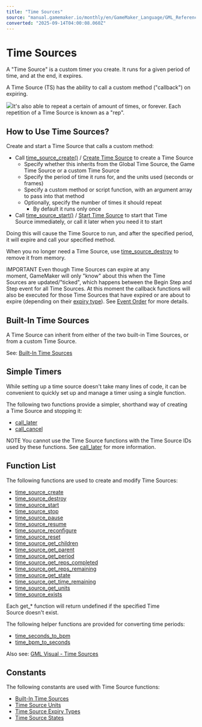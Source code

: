 ```yaml
---
title: "Time Sources"
source: "manual.gamemaker.io/monthly/en/GameMaker_Language/GML_Reference/Time_Sources/Time_Sources.htm"
converted: "2025-09-14T04:00:08.060Z"
---
```


# Time Sources

A "Time Source" is a custom timer you create. It runs for a given period of time, and at the end, it expires.

A Time Source (TS) has the ability to call a custom method ("callback") on expiring.

![](../../../assets/Images/Scripting_Reference/GML/Reference/Time_Sources/time_sources_flow.png)It's also able to repeat a certain of amount of times, or forever. Each repetition of a Time Source is known as a "rep".

## How to Use Time Sources?

Create and start a Time Source that calls a custom method:

-   Call [time\_source\_create()](time_source_create.md) / [Create Time Source](../../../Drag_And_Drop/Drag_And_Drop_Reference/Time_Sources/Create_Time_Source.md) to create a Time Source
    -   Specify whether this inherits from the Global Time Source, the Game Time Source or a custom Time Source
    -   Specify the period of time it runs for, and the units used (seconds or frames)
    -   Specify a custom method or script function, with an argument array to pass into that method
    -   Optionally, specify the number of times it should repeat
        -   By default it runs only once
-   Call [time\_source\_start()](time_source_start.md) / [Start Time Source](../../../Drag_And_Drop/Drag_And_Drop_Reference/Time_Sources/Start_Time_Source.md) to start that Time Source immediately, or call it later when you need it to start

Doing this will cause the Time Source to run, and after the specified period, it will expire and call your specified method.

When you no longer need a Time Source, use [time\_source\_destroy](time_source_destroy.md) to remove it from memory.

IMPORTANT Even though Time Sources can expire at any moment, GameMaker will only "know" about this when the Time Sources are updated/"ticked", which happens between the Begin Step and Step event for all Time Sources. At this moment the callback functions will also be executed for those Time Sources that have expired or are about to expire (depending on their [expiry type](Time_Source_Expiry_Types.md)). See [Event Order](../../../The_Asset_Editors/Object_Properties/Event_Order.md) for more details.

## Built-In Time Sources

A Time Source can inherit from either of the two built-in Time Sources, or from a custom Time Source.

See: [Built-In Time Sources](Built_In_Time_Sources.md)

## Simple Timers

While setting up a time source doesn't take many lines of code, it can be convenient to quickly set up and manage a timer using a single function.

The following two functions provide a simpler, shorthand way of creating a Time Source and stopping it:

-   [call\_later](call_later.md)
-   [call\_cancel](call_cancel.md)

NOTE You cannot use the Time Source functions with the Time Source IDs used by these functions. See [call\_later](call_later.md) for more information.

## Function List

The following functions are used to create and modify Time Sources:

-   [time\_source\_create](time_source_create.md)
-   [time\_source\_destroy](time_source_destroy.md)
-   [time\_source\_start](time_source_start.md)
-   [time\_source\_stop](time_source_stop.md)
-   [time\_source\_pause](time_source_pause.md)
-   [time\_source\_resume](time_source_resume.md)
-   [time\_source\_reconfigure](time_source_reconfigure.md)
-   [time\_source\_reset](time_source_reset.md)
-   [time\_source\_get\_children](time_source_get_children.md)
-   [time\_source\_get\_parent](time_source_get_parent.md)
-   [time\_source\_get\_period](time_source_get_period.md)
-   [time\_source\_get\_reps\_completed](time_source_get_reps_completed.md)
-   [time\_source\_get\_reps\_remaining](time_source_get_reps_remaining.md)
-   [time\_source\_get\_state](time_source_get_state.md)
-   [time\_source\_get\_time\_remaining](time_source_get_time_remaining.md)
-   [time\_source\_get\_units](time_source_get_units.md)
-   [time\_source\_exists](time_source_exists.md)

Each get\_\* function will return undefined if the specified Time Source doesn't exist.

The following helper functions are provided for converting time periods:

-   [time\_seconds\_to\_bpm](time_seconds_to_bpm.md)
-   [time\_bpm\_to\_seconds](time_bpm_to_seconds.md)

Also see: [GML Visual - Time Sources](../../../Drag_And_Drop/Drag_And_Drop_Reference/Time_Sources/Time_Sources_(GML_Visual).md)

## Constants

The following constants are used with Time Source functions:

-   [Built-In Time Sources](Built_In_Time_Sources.md)
-   [Time Source Units](Time_Source_Units.md)
-   [Time Source Expiry Types](Time_Source_Expiry_Types.md)
-   [Time Source States](Time_Source_States.md)